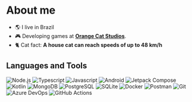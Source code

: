 # About me

- 🌎 I live in Brazil
- 🎮 Developing games at **[Orange Cat Studios](https://store.steampowered.com/developer/orangecatstudios)**.
- 🐈 Cat fact: **A house cat can reach speeds of up to 48 km/h**

## Languages and Tools

![Node.js](https://img.shields.io/badge/Node.js-000000?style=for-the-badge&logo=node.js&logoColor=white)
![Typescript](https://img.shields.io/badge/Typescript-000000.svg?style=for-the-badge&logo=typescript&logoColor=white)
![Javascript](https://img.shields.io/badge/Javascript-000000.svg?style=for-the-badge&logo=javascript&logoColor=white)
![Android](https://img.shields.io/badge/Android-000000.svg?style=for-the-badge&logo=android&logoColor=white)
![Jetpack Compose](https://img.shields.io/badge/Jetpack_Compose-000000.svg?style=for-the-badge&logo=jetpackcompose&logoColor=white)
![Kotlin](https://img.shields.io/badge/Kotlin-000000.svg?style=for-the-badge&logo=kotlin&logoColor=white)
![MongoDB](https://img.shields.io/badge/MongoDB-000000.svg?style=for-the-badge&logo=mongodb&logoColor=white)
![PostgreSQL](https://img.shields.io/badge/PostgreSQL-000000.svg?style=for-the-badge&logo=postgresql&logoColor=white)
![SQLite](https://img.shields.io/badge/SQLite-000000.svg?style=for-the-badge&logo=sqlite&logoColor=white)
![Docker](https://img.shields.io/badge/Docker-000000.svg?style=for-the-badge&logo=docker&logoColor=white)
![Postman](https://img.shields.io/badge/Postman-000000?style=for-the-badge&logo=postman&logoColor=white)
![Git](https://img.shields.io/badge/Git-000000.svg?style=for-the-badge&logo=git&logoColor=white)
![Azure DevOps](https://img.shields.io/badge/Azure_DevOps-000000.svg?style=for-the-badge&logo=azuredevops&logoColor=white)
![GitHub Actions](https://img.shields.io/badge/GitHub_Actions-000000.svg?style=for-the-badge&logo=githubactions&logoColor=white)

